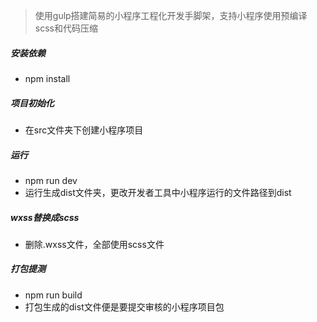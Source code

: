 > 使用gulp搭建简易的小程序工程化开发手脚架，支持小程序使用预编译scss和代码压缩 
>

##### 安装依赖
* npm install
##### 项目初始化
* 在src文件夹下创建小程序项目
##### 运行
* npm run dev
* 运行生成dist文件夹，更改开发者工具中小程序运行的文件路径到dist
##### wxss替换成scss
* 删除.wxss文件，全部使用scss文件
##### 打包提测
* npm run build
* 打包生成的dist文件便是要提交审核的小程序项目包
